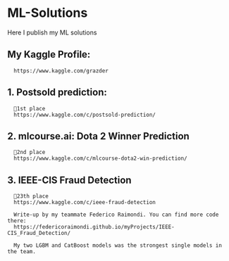 # ML-Solutions
Here I publish my ML solutions

## My Kaggle Profile:
      https://www.kaggle.com/grazder

## 1. Postsold prediction: 
      🥇1st place
      https://www.kaggle.com/c/postsold-prediction/
      

## 2. mlcourse.ai: Dota 2 Winner Prediction
      🥈2nd place
      https://www.kaggle.com/c/mlcourse-dota2-win-prediction/
      
    
## 3. IEEE-CIS Fraud Detection
      🥈23th place
      https://www.kaggle.com/c/ieee-fraud-detection
      
      Write-up by my teammate Federico Raimondi. You can find more code there:
      https://federicoraimondi.github.io/myProjects/IEEE-CIS_Fraud_Detection/
      
      My two LGBM and CatBoost models was the strongest single models in the team.
      
